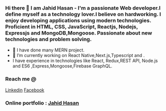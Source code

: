 ### Hi there 👋 I am Jahid Hasan - I'm a passionate Web developer.I define myself as a technology lover.I believe on hardworking. I enjoy developing applications using modern technologies. Proficient in HTML, CSS, JavaScript, Reactjs, Nodejs, Expressjs and MongoDB,Mongoose. Passionate about new technologies and problem solving.



- 🔭 I have done many MERN project.
- 🌱 I’m currently working on React Native,Next.js,Typescript and  .
- I have experience in technologies like React, Redux,REST API, Node.js and ES6 ,Express,Mongoose,Firebase GraphQL.
 
 
 ### Reach me @
 <a href="https://www.linkedin.com/in/jahid-hasan-876578203/">Linkedin</a>
 <a href="https://www.facebook.com/profile.php?id=100034030120779">Facebook</a>
 <br/>
 ### Online portfolio :  <a href="https://personal-portfolio-e0268.web.app/">Jahid Hasan</a>
  
 
